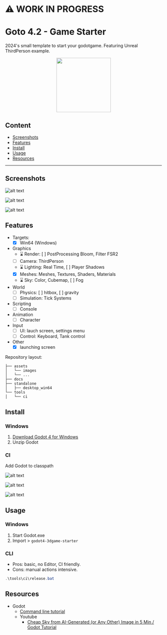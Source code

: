 :warning: WORK IN PROGRESS
==========================

# Goto 4.2 - Game Starter

 2024's small template to start your godotgame. Featuring Unreal ThirdPerson example.

<p align="center">
  <img src="./docs/README/thumb-godot.png" height="175" width="auto" />
</p>

## Content

  - [Screenshots](#screenshots)
  - [Features](#features)
  - [Install](#install)
  - [Usage](#usage)
  - [Resources](#resources)

---------------------------------------

## Screenshots

![alt text](./docs/README/screenshot-godot.png)

![alt text](./docs/README/screenshot-unreal.jpg)

![alt text](./docs/README/diagrams-1.png)

## Features

- Targets:
  - [x] Win64 (Windows)
- Graphics
  - :hourglass: Render: [ ] PostProcessing Bloom, Filter FSR2
  - [ ] Camera: ThirdPerson
  - :hourglass: Lighting: Real Time, [ ] Player Shadows
  - [x] Meshes: Meshes, Textures, Shaders, Materials
  - :hourglass: Sky: Color, Cubemap, [ ] Fog
- World
  - [ ] Physics: [ ] hitbox, [ ] gravity
  - [ ] Simulation: Tick Systems
- Scripting
  - [ ] Console
- Animation
  - [ ] Character
- Input
  - [ ] UI: lauch screen, settings menu
  - [ ] Control: Keyboard, Tank control
- Other
  - [x] launching screen

Repository layout:
```
├── assets
│   └── images
│   └── ...
├── docs
├── standalone
│   ├── desktop_win64
└── tools
│   └── ci
```

## Install

### Windows

1. [Download Godot 4 for Windows](https://godotengine.org/download/windows/)
2. Unzip Godot

### CI

Add Godot to classpath

![alt text](./docs/README/install-win-path-1.png)

![alt text](./docs/README/install-win-path-2.png)

![alt text](./docs/README/install-win-path-3.png)

## Usage

### Windows

1. Start Godot.exe
2. Import > `godot4-3dgame-starter`

### CLI

- Pros: basic, no Editor, CI friendly.
- Cons: manual actions intensive.

```powershell
.\tools\ci\release.bat
```

## Resources

- Godot
  - [Command line tutorial](https://docs.godotengine.org/en/stable/tutorials/editor/command_line_tutorial.html#exporting)
  - Youtube
    - [Cheap Sky from AI-Generated (or Any Other) Image in 5 Min / Godot Tutorial](https://www.youtube.com/watch?v=ie-D7q7zczY)